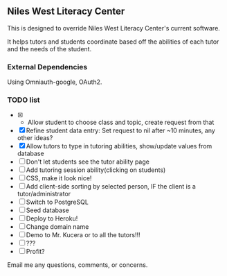 ## Niles West Literacy Center

This is designed to override Niles West Literacy Center's current software.

It helps tutors and students coordinate based off the abilities of each tutor and the needs of the student.

### External Dependencies

Using Omniauth-google, OAuth2.

### TODO list

- [X] - Allow student to choose class and topic, create request from that
- [X] Refine student data entry: Set request to nil after ~10 minutes, any other ideas?
- [X] Allow tutors to type in tutoring abilities, show/update values from database
- [ ] Don't let students see the tutor ability page
- [ ] Add tutoring session ability(clicking on students)
- [ ] CSS, make it look nice!
- [ ] Add client-side sorting by selected person, IF the client is a tutor/administrator
- [ ] Switch to PostgreSQL
- [ ] Seed database
- [ ] Deploy to Heroku!
- [ ] Change domain name
- [ ] Demo to Mr. Kucera or to all the tutors!!!
- [ ] ???
- [ ] Profit?

Email me any questions, comments, or concerns.
